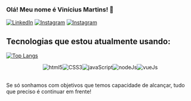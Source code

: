 ### Olá! Meu nome é Vinícius Martins! 👋 

[![LinkedIn](https://img.shields.io/badge/LinkedIn-0077B5?style=for-the-badge&logo=linkedin&logoColor=white)](https://www.linkedin.com/in/vin%C3%ADcius-martins-pedro-173013212/)
[![Instagram](https://img.shields.io/badge/Instagram-E4405F?style=for-the-badge&logo=instagram&logoColor=white)](https://www.instagram.com/_elrobo/)
[![Instagram](https://img.shields.io/badge/Gmail-D14836?style=for-the-badge&logo=gmail&logoColor=white)](mailto:mpviniciusmp@gmail.com?subject=Olá,%20Tudo%20Bem)





## Tecnologias que estou atualmente usando:

[![Top Langs](https://github-readme-stats.vercel.app/api/top-langs/?username=robovmp&layout=compact)](https://github.com/anuraghazra/github-readme-stats)

<div style="display: flex; justify-content: center;" ></br>
      <img align="center" alt="html5"
      src="https://img.shields.io/badge/HTML5-E34F26?style=for-the-badge&logo=html5&logoColor=white"
      />
      <img align="center" alt="CSS3"
      src="https://img.shields.io/badge/CSS3-1572B6?style=for-the-badge&logo=css3&logoColor=white"
      />
      <img align="center" alt="javaScript"
      src="https://img.shields.io/badge/JavaScript-323330?style=for-the-badge&logo=javascript&logoColor=F7DF1E"
      />
      <img align="center" alt="nodeJs"
      src="https://img.shields.io/badge/Node.js-43853D?style=for-the-badge&logo=node.js&logoColor=white"
      />
      <img align="center" alt="vueJs"
      src="https://img.shields.io/badge/Vue.js-35495E?style=for-the-badge&logo=vue.js&logoColor=4FC08D"
      />

</div></br>

Se só sonhamos com objetivos que temos capacidade de alcançar, tudo que preciso é continuar em frente!
